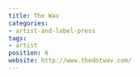 ```yaml
---
title: The Wav
categories:
- artist-and-label-press
tags:
- artist
position: 6
website: http://www.thedotwav.com/
---
```


